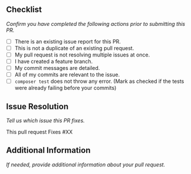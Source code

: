 ## Checklist

_Confirm you have completed the following actions prior to submitting this PR._

- [ ] There is an existing issue report for this PR.
- [ ] This is not a duplicate of an existing pull request.
- [ ] My pull request is not resolving multiple issues at once.
- [ ] I have created a feature branch.
- [ ] My commit messages are detailed.
- [ ] All of my commits are relevant to the issue.
- [ ] `composer test` does not throw any error. (Mark as checked if the tests were already failing before your commits)

## Issue Resolution

_Tell us which issue this PR fixes._

This pull request Fixes #XX

## Additional Information

_If needed, provide additional information about your pull request._
